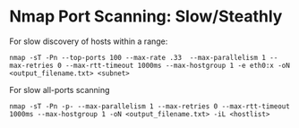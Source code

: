 # Nmap Port Scanning: Slow/Steathly

For slow discovery of hosts within a range:
```
nmap -sT -Pn --top-ports 100 --max-rate .33  --max-parallelism 1 --max-retries 0 --max-rtt-timeout 1000ms --max-hostgroup 1 -e eth0:x -oN <output_filename.txt> <subnet>
```
For slow all-ports scanning
```
nmap -sT -Pn -p- --max-parallelism 1 --max-retries 0 --max-rtt-timeout 1000ms --max-hostgroup 1 -oN <output_filename.txt> -iL <hostlist>
```